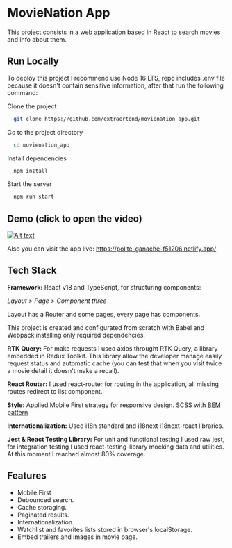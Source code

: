 # MovieNation App

This project consists in a web application based in React to search movies and info about them.

## Run Locally
To deploy this project I recommend use Node 16 LTS, repo includes .env file because it doesn't contain sensitive information, after that run the following command:

Clone the project

```bash
  git clone https://github.com/extraertond/movienation_app.git
```

Go to the project directory

```bash
  cd movienation_app
```

Install dependencies

```bash
  npm install
```

Start the server

```bash
  npm run start
```

## Demo (click to open the video)
[![Alt text](https://i.ibb.co/HVJjwCt/image.png)](https://www.youtube.com/watch?v=Ag5hhuN2zZA)

Also you can visit the app live: https://polite-ganache-f51206.netlify.app/

## Tech Stack

**Framework:** React v18 and TypeScript, for structuring components: 

*Layout > Page > Component three*

Layout has a Router and some pages, every page has components.

This project is created and configurated from scratch with Babel and Webpack installing only required dependencies.

**RTK Query:** For make requests I used axios throught RTK Query, a library embedded in Redux Toolkit. This library allow the developer manage easily request status and automatic cache (you can test that when you visit twice a movie detail it doesn't make a recall).

**React Router:** I used react-router for routing in the application, all missing routes redirect to list component.

**Style:** Applied Mobile First strategy for responsive design. SCSS with [BEM pattern](https://getbem.com/)

**Internationalization:** Used i18n standard and i18next i18next-react libraries.

**Jest & React Testing Library:** For unit and functional testing I used raw jest, for integration testing I used react-testing-library mocking data and utilities. At this moment I reached almost 80% coverage.

## Features

- Mobile First
- Debounced search.
- Cache storaging.
- Paginated results.
- Internationalization.
- Watchlist and favorites lists stored in browser's localStorage.
- Embed trailers and images in movie page.
